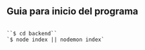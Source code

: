 <h2>Guia para inicio del programa</h2>

~~~ git clone https://github.com/Juanes3312/data-warehouse.git ~~~

``$ cd backend``
`$ node index || nodemon index`